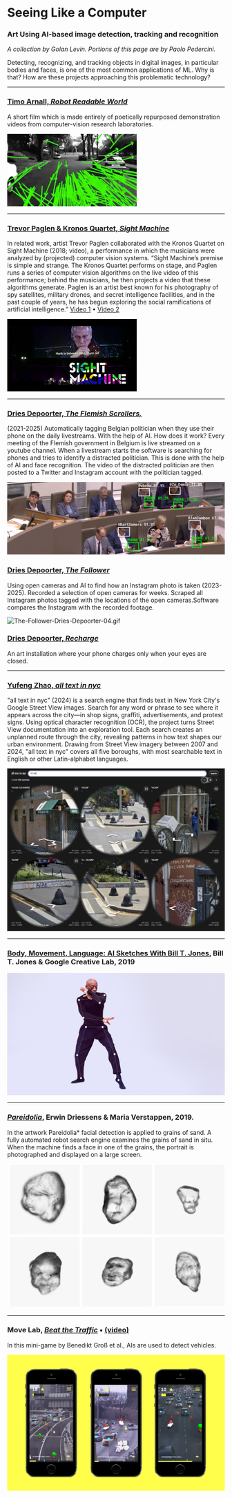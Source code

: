 

# Seeing Like a Computer

### Art Using AI-based image detection, tracking and recognition

*A collection by Golan Levin. Portions of this page are by Paolo Pedercini.*

Detecting, recognizing, and tracking objects in digital images, in particular bodies and faces, is one of the most common applications of ML. Why is that? How are these projects approaching this problematic technology?

---

### [Timo Arnall, *Robot Readable World*](https://vimeo.com/36239715)

A short film which is made entirely of poetically repurposed demonstration videos from computer-vision research laboratories.

![arnall.jpg](img/arnall.jpg)

---

### [Trevor Paglen & Kronos Quartet, *Sight Machine*](https://www.youtube.com/watch?v=5mg3MXETfj4)

In related work, artist Trevor Paglen collaborated with the Kronos Quartet on Sight Machine (2018; video), a performance in which the musicians were analyzed by (projected) computer vision systems. “Sight Machine’s premise is simple and strange.  The Kronos Quartet performs on stage, and Paglen runs a series of computer vision algorithms on the live video of this performance; behind the musicians, he then projects a video that these algorithms generate.  Paglen is an artist best known for his photography of spy satellites, military drones, and secret intelligence facilities, and in the past couple of years, he has begun exploring the social ramifications of artificial intelligence.” [Video 1](https://www.youtube.com/watch?v=5mg3MXETfj4) • [Video 2](https://vimeo.com/205149078)

![paglen.jpg](img/paglen.jpg)

---

### [Dries Depoorter, *The Flemish Scrollers,*](https://driesdepoorter.be/theflemishscrollers/)

(2021-2025) Automatically tagging Belgian politician when they use their phone on the daily livestreams. With the help of AI. How does it work? Every meeting of the Flemish government in Belgium is live streamed on a youtube channel. When a livestream starts the software is searching for phones and tries to identify a distracted politician. This is done with the help of AI and face recognition. The video of the distracted politician are then posted to a Twitter and Instagram account with the politician tagged.

![The-Flemish-Scrollers-Dries-Depoorter-01-.png](img/The-Flemish-Scrollers-Dries-Depoorter-01-.png)



### [Dries Depoorter, *The Follower*](https://driesdepoorter.be/thefollower/)

Using open cameras and AI to find how an Instagram photo is taken (2023-2025). Recorded a selection of open cameras for weeks. Scraped all Instagram photos tagged with the locations of the open cameras.Software compares the Instagram with the recorded footage.

![The-Follower-Dries-Depoorter-04.gif](img/The-Follower-Dries-Depoorter-04.gif)

### [Dries Depoorter, *Recharge*](https://x.com/driesdepoorter/status/1816408598391496869)

An art installation where your phone charges only when your eyes are closed.

---

### [Yufeng Zhao, *all text in nyc*](https://alltext.nyc/search?q=ACAB)

"all text in nyc" (2024) is a search engine that finds text in New York City's Google Street View images. Search for any word or phrase to see where it appears across the city—in shop signs, graffiti, advertisements, and protest signs. Using optical character recognition (OCR), the project turns Street View documentation into an exploration tool. Each search creates an unplanned route through the city, revealing patterns in how text shapes our urban environment. Drawing from Street View imagery between 2007 and 2024, "all text in nyc" covers all five boroughs, with most searchable text in English or other Latin-alphabet languages.

![alltext.jpg](img/alltext.jpg)

---

### [Body, Movement, Language: AI Sketches With Bill T. Jones](https://experiments.withgoogle.com/billtjonesai), Bill T. Jones & Google Creative Lab, 2019

![](img/jones.jpg)

---

### [*Pareidolia*](https://notnot.home.xs4all.nl/pareidolia/pareidolia.html), Erwin Driessens & Maria Verstappen, 2019. 

In the artwork Pareidolia* facial detection is applied to grains of sand. A fully automated robot search engine examines the grains of sand in situ. When the machine finds a face in one of the grains, the portrait is photographed and displayed on a large screen.

![pareidolia.png](img/pareidolia.png)

---

### Move Lab, [*Beat the Traffic*](https://www.move-lab.com/project/beatthetraffic/newyork/level/1/) • [(video)](https://vimeo.com/263125712)

In this mini-game by Benedikt Groß et al., AIs are used to detect vehicles. 

[![Beat the Traffic by Move Lab](img/community-beat-the-traffic.jpg)](https://vimeo.com/263125712)
